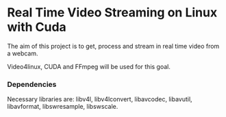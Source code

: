 # Real Time Video Streaming on Linux with Cuda

The aim of this project is to get, process and stream in real time video from a webcam. 

Video4linux, CUDA and FFmpeg will be used for this goal.

### Dependencies

Necessary libraries are: libv4l, libv4lconvert, libavcodec, libavutil, libavformat, libswresample, libswscale.
